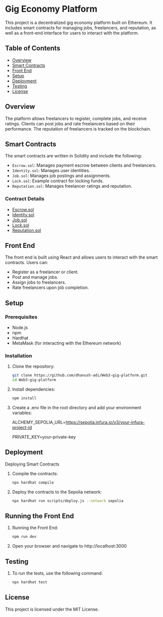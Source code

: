 # Gig Economy Platform

This project is a decentralized gig economy platform built on Ethereum. It includes smart contracts for managing jobs, freelancers, and reputation, as well as a front-end interface for users to interact with the platform.

## Table of Contents

- [Overview](#overview)
- [Smart Contracts](#smart-contracts)
- [Front End](#front-end)
- [Setup](#setup)
- [Deployment](#deployment)
- [Testing](#testing)
- [License](#license)

## Overview

The platform allows freelancers to register, complete jobs, and receive ratings. Clients can post jobs and rate freelancers based on their performance. The reputation of freelancers is tracked on the blockchain.

## Smart Contracts

The smart contracts are written in Solidity and include the following:

- `Escrow.sol`: Manages payment escrow between clients and freelancers.
- `Identity.sol`: Manages user identities.
- `Job.sol`: Manages job postings and assignments.
- `Lock.sol`: Example contract for locking funds.
- `Reputation.sol`: Manages freelancer ratings and reputation.

### Contract Details

- [Escrow.sol](contracts/Escrow.sol)
- [Identity.sol](contracts/Identity.sol)
- [Job.sol](contracts/Job.sol)
- [Lock.sol](contracts/Lock.sol)
- [Reputation.sol](contracts/Reputation.sol)

## Front End

The front end is built using React and allows users to interact with the smart contracts. Users can:

- Register as a freelancer or client.
- Post and manage jobs.
- Assign jobs to freelancers.
- Rate freelancers upon job completion.

## Setup

### Prerequisites

- Node.js
- npm
- Hardhat
- MetaMask (for interacting with the Ethereum network)

### Installation

1. Clone the repository:

   ```sh
   git clone https://github.com/dhanush-adi/Web3-gig-platform.git
   cd Web3-gig-platform
2. Install dependencies:

   ```sh
   npm install

3. Create a .env file in the root directory and add your environment variables:

   ALCHEMY_SEPOLIA_URL=https://sepolia.infura.io/v3/your-infura-project-id
   
   PRIVATE_KEY=your-private-key

## Deployment

Deploying Smart Contracts

1. Compile the contracts:

   ```sh
   npx hardhat compile

2. Deploy the contracts to the Sepolia network:

    ```sh
    npx hardhat run scripts/deploy.js --network sepolia

## Running the Front End

1. Running the Front End:
   ```sh
   npm run dev

2. Open your browser and navigate to http://localhost:3000
   
## Testing

1. To run the tests, use the following command:

   ```sh
   npx hardhat test

## License
This project is licensed under the MIT License.

